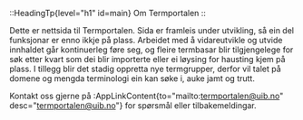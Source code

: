 ::HeadingTp{level="h1" id=main}
Om Termportalen
::

Dette er nettsida til Termportalen. Sida er framleis under utvikling,
så ein del funksjonar er enno ikkje på plass. Arbeidet med å
vidareutvikle og utvide innhaldet går kontinuerleg føre seg, og fleire
termbasar blir tilgjengelege for søk etter kvart som dei blir
importerte eller ei løysing for hausting kjem på plass. I tillegg
blir det stadig oppretta nye termgrupper, derfor vil talet på domene
og mengda terminologi ein kan søke i, auke jamt og trutt.

Kontakt oss gjerne på :AppLinkContent{to="mailto:termportalen@uib.no"
desc="termportalen@uib.no"} for spørsmål eller tilbakemeldingar.
